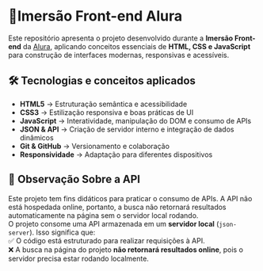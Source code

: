 
# 📌Imersão Front-end Alura

Este repositório apresenta o projeto desenvolvido durante a **Imersão Front-end** da [Alura](https://www.alura.com.br/), aplicando conceitos essenciais de **HTML, CSS e JavaScript** para construção de interfaces modernas, responsivas e acessíveis.

## 🛠 Tecnologias e conceitos aplicados

- **HTML5** → Estruturação semântica e acessibilidade  
- **CSS3** → Estilização responsiva e boas práticas de UI  
- **JavaScript** → Interatividade, manipulação do DOM e consumo de APIs  
- **JSON & API** → Criação de servidor interno e integração de dados dinâmicos  
- **Git & GitHub** → Versionamento e colaboração  
- **Responsividade** → Adaptação para diferentes dispositivos  

## 📡 Observação Sobre a API  
Este projeto tem fins didáticos para praticar o consumo de APIs. A API não está hospedada online, portanto, a busca não retornará resultados automaticamente na página sem o servidor local rodando.  
O projeto consome uma API armazenada em um **servidor local** (`json-server`). Isso significa que:  
✅ O código está estruturado para realizar requisições à API.  
❌ A busca na página do projeto **não retornará resultados online**, pois o servidor precisa estar rodando localmente.  

